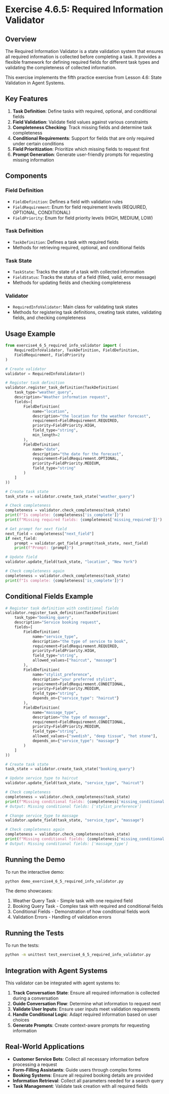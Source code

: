 # Exercise 4.6.5: Required Information Validator

## Overview

The Required Information Validator is a state validation system that ensures all required information is collected before completing a task. It provides a flexible framework for defining required fields for different task types and validating the completeness of collected information.

This exercise implements the fifth practice exercise from Lesson 4.6: State Validation in Agent Systems.

## Key Features

1. **Task Definition**: Define tasks with required, optional, and conditional fields
2. **Field Validation**: Validate field values against various constraints
3. **Completeness Checking**: Track missing fields and determine task completeness
4. **Conditional Requirements**: Support for fields that are only required under certain conditions
5. **Field Prioritization**: Prioritize which missing fields to request first
6. **Prompt Generation**: Generate user-friendly prompts for requesting missing information

## Components

### Field Definition

- `FieldDefinition`: Defines a field with validation rules
- `FieldRequirement`: Enum for field requirement levels (REQUIRED, OPTIONAL, CONDITIONAL)
- `FieldPriority`: Enum for field priority levels (HIGH, MEDIUM, LOW)

### Task Definition

- `TaskDefinition`: Defines a task with required fields
- Methods for retrieving required, optional, and conditional fields

### Task State

- `TaskState`: Tracks the state of a task with collected information
- `FieldStatus`: Tracks the status of a field (filled, valid, error message)
- Methods for updating fields and checking completeness

### Validator

- `RequiredInfoValidator`: Main class for validating task states
- Methods for registering task definitions, creating task states, validating fields, and checking completeness

## Usage Example

```python
from exercise4_6_5_required_info_validator import (
    RequiredInfoValidator, TaskDefinition, FieldDefinition,
    FieldRequirement, FieldPriority
)

# Create validator
validator = RequiredInfoValidator()

# Register task definition
validator.register_task_definition(TaskDefinition(
    task_type="weather_query",
    description="Weather information request",
    fields=[
        FieldDefinition(
            name="location",
            description="the location for the weather forecast",
            requirement=FieldRequirement.REQUIRED,
            priority=FieldPriority.HIGH,
            field_type="string",
            min_length=2
        ),
        FieldDefinition(
            name="date",
            description="the date for the forecast",
            requirement=FieldRequirement.OPTIONAL,
            priority=FieldPriority.MEDIUM,
            field_type="string"
        )
    ]
))

# Create task state
task_state = validator.create_task_state("weather_query")

# Check completeness
completeness = validator.check_completeness(task_state)
print(f"Is complete: {completeness['is_complete']}")
print(f"Missing required fields: {completeness['missing_required']}")

# Get prompt for next field
next_field = completeness["next_field"]
if next_field:
    prompt = validator.get_field_prompt(task_state, next_field)
    print(f"Prompt: {prompt}")

# Update field
validator.update_field(task_state, "location", "New York")

# Check completeness again
completeness = validator.check_completeness(task_state)
print(f"Is complete: {completeness['is_complete']}")
```

## Conditional Fields Example

```python
# Register task definition with conditional fields
validator.register_task_definition(TaskDefinition(
    task_type="booking_query",
    description="Service booking request",
    fields=[
        FieldDefinition(
            name="service_type",
            description="the type of service to book",
            requirement=FieldRequirement.REQUIRED,
            priority=FieldPriority.HIGH,
            field_type="string",
            allowed_values=["haircut", "massage"]
        ),
        FieldDefinition(
            name="stylist_preference",
            description="your preferred stylist",
            requirement=FieldRequirement.CONDITIONAL,
            priority=FieldPriority.MEDIUM,
            field_type="string",
            depends_on={"service_type": "haircut"}
        ),
        FieldDefinition(
            name="massage_type",
            description="the type of massage",
            requirement=FieldRequirement.CONDITIONAL,
            priority=FieldPriority.MEDIUM,
            field_type="string",
            allowed_values=["swedish", "deep tissue", "hot stone"],
            depends_on={"service_type": "massage"}
        )
    ]
))

# Create task state
task_state = validator.create_task_state("booking_query")

# Update service_type to haircut
validator.update_field(task_state, "service_type", "haircut")

# Check completeness
completeness = validator.check_completeness(task_state)
print(f"Missing conditional fields: {completeness['missing_conditional']}")
# Output: Missing conditional fields: ['stylist_preference']

# Change service_type to massage
validator.update_field(task_state, "service_type", "massage")

# Check completeness again
completeness = validator.check_completeness(task_state)
print(f"Missing conditional fields: {completeness['missing_conditional']}")
# Output: Missing conditional fields: ['massage_type']
```

## Running the Demo

To run the interactive demo:

```bash
python demo_exercise4_6_5_required_info_validator.py
```

The demo showcases:
1. Weather Query Task - Simple task with one required field
2. Booking Query Task - Complex task with required and conditional fields
3. Conditional Fields - Demonstration of how conditional fields work
4. Validation Errors - Handling of validation errors

## Running the Tests

To run the tests:

```bash
python -m unittest test_exercise4_6_5_required_info_validator.py
```

## Integration with Agent Systems

This validator can be integrated with agent systems to:

1. **Track Conversation State**: Ensure all required information is collected during a conversation
2. **Guide Conversation Flow**: Determine what information to request next
3. **Validate User Inputs**: Ensure user inputs meet validation requirements
4. **Handle Conditional Logic**: Adapt required information based on user choices
5. **Generate Prompts**: Create context-aware prompts for requesting information

## Real-World Applications

- **Customer Service Bots**: Collect all necessary information before processing a request
- **Form-Filling Assistants**: Guide users through complex forms
- **Booking Systems**: Ensure all required booking details are provided
- **Information Retrieval**: Collect all parameters needed for a search query
- **Task Management**: Validate task creation with all required fields
